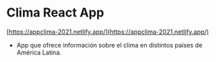 # Clima React App
[https://appclima-2021.netlify.app/](https://appclima-2021.netlify.app/)

- App que ofrece información sobre el clima en distintos países de América Latina.
